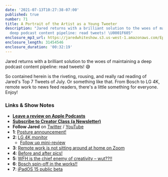 ```yaml
---
date: '2021-07-13T10:27:38-07:00'
published: true
number: 71
title: A Portrait of the Artist as a Young Tweeter
description: "Jared returns with a brilliant solution to the woes of maintaining a
  deep podcast content pipeline: read tweets! \U0001F605"
enclosure_mp3_url: https://jaredwhiteshow.s3.us-west-1.amazonaws.com/Episode%2071%20-%20A%20Portrait%20of%20the%20Artist%20as%20a%20Young%20Tweeter.mp3
enclosure_length: 31454546
enclosure_duration: '00:32:19'
---
```


Jared returns with a brilliant solution to the woes of maintaining a deep podcast content pipeline: read tweets! 😅

So contained herein is the riveting, rousing, and really rad reading of Jared's Top 7 Tweets of July. Or something like that. From Bosch to LG 4K, remote work to news feed readers, there's a little something for everyone. Enjoy!

### Links & Show Notes

* **[Leave a review on Apple Podcasts](https://podcasts.apple.com/us/podcast/fresh-fusion/id1387528457)**
* **[Subscribe to Creator Class (a Newsletter)](https://www.getrevue.co/profile/creatorclass)**
* **Follow Jared** on [Twitter](https://twitter.com/jaredcwhite) / [YouTube](https://www.youtube.com/channel/UCx90UL8AZfxSbBbFQ7L2t5w)
* **1**: [Posture announcement!](https://twitter.com/jaredcwhite/status/1412472516518453259?s=12)
* **2**: [LG 4K monitor](https://twitter.com/jaredcwhite/status/1410796493351505922?s=12er)
  * [Follow up mini-review](https://twitter.com/jaredcwhite/status/1414288331697909766?s=21)
* **3**: [Remote work is not sitting around at home on Zoom](https://twitter.com/jaredcwhite/status/1412220757107642368?s=12)
* **4**: [Before and after pics!](https://twitter.com/jaredcwhite/status/1411471036776796161?s=12)
* **5**: [WFH is the chief enemy of creativity – wut??!!](https://twitter.com/jaredcwhite/status/1413187230533701637?s=12)
* **6**: [Bosch spin-off in the works!!](https://twitter.com/jaredcwhite/status/1411531371709931520?s=12)
* **7**: [iPadOS 15 public beta](https://twitter.com/jaredcwhite/status/1410334784480415744?s=12)